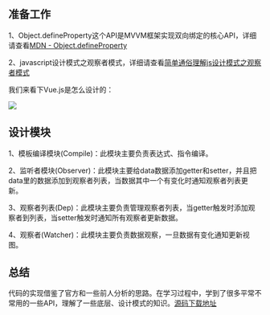## 准备工作

1、Object.defineProperty这个API是MVVM框架实现双向绑定的核心API，详细请查看<a href="https://developer.mozilla.org/zh-CN/docs/Web/JavaScript/Reference/Global_Objects/Object/defineProperty">MDN - Object.defineProperty</a>

2、javascript设计模式之观察者模式，详细请查看<a href="https://blog.csdn.net/she5684346/article/details/81043913">简单通俗理解js设计模式之观察者模式</a>

我们来看下Vue.js是怎么设计的：

<img src="https://cn.vuejs.org/images/data.png">

## 设计模块
1、模板编译模块(Compile)：此模块主要负责表达式、指令编译。

2、监听者模块(Observer)：此模块主要给data数据添加getter和setter，并且把data里的数据添加到观察者列表，当数据其中一个有变化时通知观察者列表更新。

3、观察者列表(Dep)：此模块主要负责管理观察者列表，当getter触发时添加观察者到列表，当setter触发时通知所有观察者更新数据。

4、观察者(Watcher)：此模块主要负责数据观察，一旦数据有变化通知更新视图。

## 总结
代码的实现借鉴了官方和一些前人分析的思路。在学习过程中，学到了很多平常不常用的一些API，理解了一些底层、设计模式的知识。<a href="https://github.com/Tanghailun/VueSimpleEdition">源码下载地址</a>
